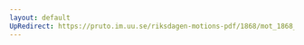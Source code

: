 ```yaml
---
layout: default
UpRedirect: https://pruto.im.uu.se/riksdagen-motions-pdf/1868/mot_1868__ak__87/mot_1868__ak__87-002.pdf
---
```

